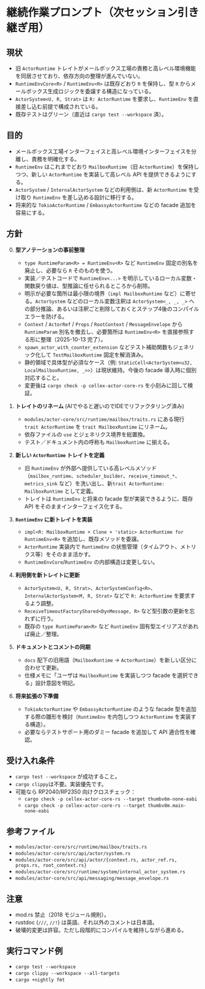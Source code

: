 # 継続作業プロンプト（次セッション引き継ぎ用）

## 現状
- 旧 `ActorRuntime` トレイトがメールボックス工場の責務と高レベル環境機能を同居させており、依存方向の整理が進んでいない。
- `RuntimeEnvCore<R>` / `RuntimeEnv<R>` は既存どおり `R` を保持し、型 `R` からメールボックス生成ロジックを委譲する構造になっている。
- `ActorSystem<U, R, Strat>` は `R: ActorRuntime` を要求し、`RuntimeEnv` を直接差し込む前提で構成されている。
- 既存テストはグリーン（直近は `cargo test --workspace` 済）。

## 目的
- メールボックス工場インターフェイスと高レベル環境インターフェイスを分離し、責務を明確化する。
- `RuntimeEnv` はこれまでどおり `MailboxRuntime`（旧 `ActorRuntime`）を保持しつつ、新しい `ActorRuntime` を実装して高レベル API を提供できるようにする。
- `ActorSystem` / `InternalActorSystem` などの利用側は、新 `ActorRuntime` を受け取り `RuntimeEnv` を差し込める設計に移行する。
- 将来的な `TokioActorRuntime` / `EmbassyActorRuntime` などの facade 追加を容易にする。

## 方針
0. **型アノテーションの事前整理**
   - `type RuntimeParam<R> = RuntimeEnv<R>` など `RuntimeEnv` 固定の別名を廃止し、必要なら `R` そのものを使う。
   - 実装／テストコードで `RuntimeEnv<...>` を明示しているローカル変数・関数戻り値は、型推論に任せられるところから削除。
   - 明示が必要な箇所は最小限の境界（`impl MailboxRuntime` など）に寄せる。`ActorSystem` などのローカル変数注釈は `ActorSystem<_, _, _>` への部分推論、あるいは注釈ごと削除しておくとステップ4後のコンパイルエラーを防げる。
   - `Context` / `ActorRef` / `Props` / `RootContext` / `MessageEnvelope` から `RuntimeParam` 別名を撤去し、必要箇所は `RuntimeEnv<R>` を直接参照する形に整理（2025-10-13 完了）。
   - `spawn_actor_with_counter_extension` などテスト補助関数もジェネリック化して `TestMailboxRuntime` 固定を解消済み。
   - 静的領域で具体型が必須なケース（例: `StaticCell<ActorSystem<u32, LocalMailboxRuntime, _>>`）は現状維持。今後の facade 導入時に個別対応すること。
   - 変更後は `cargo check -p cellex-actor-core-rs` を小刻みに回して検証。

1. **トレイトのリネーム** (AIでやると遅いのでIDEでリファクタリング済み)
   - `modules/actor-core/src/runtime/mailbox/traits.rs` にある現行 `trait ActorRuntime` を `trait MailboxRuntime` にリネーム。
   - 依存ファイルの `use` とジェネリクス境界を総置換。
   - テスト／ドキュメント内の呼称も `MailboxRuntime` に揃える。

2. **新しい `ActorRuntime` トレイトを定義**
   - 旧 `RuntimeEnv` が外部へ提供している高レベルメソッド（`mailbox_runtime`、`scheduler_builder`、`receive_timeout_*`、`metrics_sink` など）を洗い出し、新`trait ActorRuntime: MailboxRuntime` として定義。
   - トレイトは `RuntimeEnv` と将来の facade 型が実装できるように、既存 API をそのままインターフェイス化する。

3. **`RuntimeEnv` に新トレイトを実装**
   - `impl<R: MailboxRuntime + Clone + 'static> ActorRuntime for RuntimeEnv<R>` を追加し、既存メソッドを委譲。
   - `ActorRuntime` 実装内で `RuntimeEnv` の状態管理（タイムアウト、メトリクス等）をそのまま活かす。
   - `RuntimeEnvCore`/`RuntimeEnv` の内部構造は変更しない。

4. **利用側を新トレイトに更新**
   - `ActorSystem<U, R, Strat>`、`ActorSystemConfig<R>`、`InternalActorSystem<M, R, Strat>` などで `R: ActorRuntime` を要求するよう調整。
   - `ReceiveTimeoutFactoryShared<DynMessage, R>` など型引数の更新を忘れずに行う。
   - 既存の `type RuntimeParam<R>` など `RuntimeEnv` 固有型エイリアスがあれば廃止／整理。

5. **ドキュメントとコメントの同期**
   - `docs` 配下の旧用語（`MailboxRuntime` → `ActorRuntime`）を新しい区分に合わせて更新。
   - 仕様メモに「ユーザは `MailboxRuntime` を実装しつつ facade を選択できる」設計意図を明記。

6. **将来拡張の下準備**
   - `TokioActorRuntime` や `EmbassyActorRuntime` のような facade 型を追加する際の雛形を検討（`RuntimeEnv` を内包しつつ `ActorRuntime` を実装する構造）。
   - 必要ならテストサポート用のダミー facade を追加して API 適合性を確認。

## 受け入れ条件
- `cargo test --workspace` が成功すること。
- `cargo clippy`は不要。実装優先です。
- 可能なら RP2040/RP2350 向けクロスチェック：
  - `cargo check -p cellex-actor-core-rs --target thumbv6m-none-eabi`
  - `cargo check -p cellex-actor-core-rs --target thumbv8m.main-none-eabi`

## 参考ファイル
- `modules/actor-core/src/runtime/mailbox/traits.rs`
- `modules/actor-core/src/api/actor/system.rs`
- `modules/actor-core/src/api/actor/{context.rs, actor_ref.rs, props.rs, root_context.rs}`
- `modules/actor-core/src/runtime/system/internal_actor_system.rs`
- `modules/actor-core/src/api/messaging/message_envelope.rs`

## 注意
- mod.rs 禁止（2018 モジュール規則）。
- rustdoc (`///`, `//!`) は英語、それ以外のコメントは日本語。
- 破壊的変更は許容。ただし段階的にコンパイルを維持しながら進める。

## 実行コマンド例
- `cargo test --workspace`
- `cargo clippy --workspace --all-targets`
- `cargo +nightly fmt`
